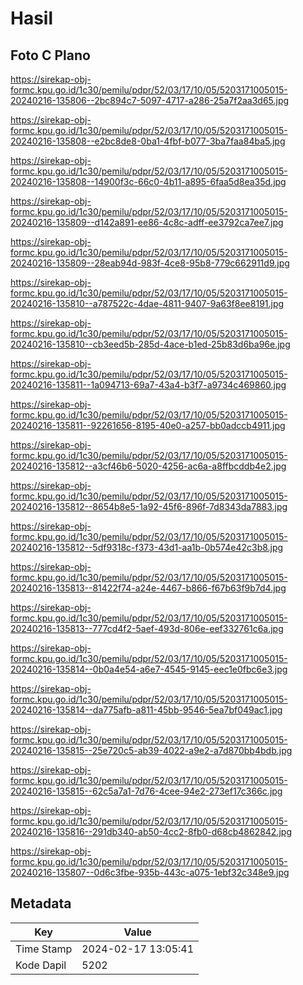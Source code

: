 # Hasil

## Foto C Plano

https://sirekap-obj-formc.kpu.go.id/1c30/pemilu/pdpr/52/03/17/10/05/5203171005015-20240216-135806--2bc894c7-5097-4717-a286-25a7f2aa3d65.jpg

https://sirekap-obj-formc.kpu.go.id/1c30/pemilu/pdpr/52/03/17/10/05/5203171005015-20240216-135808--e2bc8de8-0ba1-4fbf-b077-3ba7faa84ba5.jpg

https://sirekap-obj-formc.kpu.go.id/1c30/pemilu/pdpr/52/03/17/10/05/5203171005015-20240216-135808--14900f3c-66c0-4b11-a895-6faa5d8ea35d.jpg

https://sirekap-obj-formc.kpu.go.id/1c30/pemilu/pdpr/52/03/17/10/05/5203171005015-20240216-135809--d142a891-ee86-4c8c-adff-ee3792ca7ee7.jpg

https://sirekap-obj-formc.kpu.go.id/1c30/pemilu/pdpr/52/03/17/10/05/5203171005015-20240216-135809--28eab94d-983f-4ce8-95b8-779c662911d9.jpg

https://sirekap-obj-formc.kpu.go.id/1c30/pemilu/pdpr/52/03/17/10/05/5203171005015-20240216-135810--a787522c-4dae-4811-9407-9a63f8ee8191.jpg

https://sirekap-obj-formc.kpu.go.id/1c30/pemilu/pdpr/52/03/17/10/05/5203171005015-20240216-135810--cb3eed5b-285d-4ace-b1ed-25b83d6ba96e.jpg

https://sirekap-obj-formc.kpu.go.id/1c30/pemilu/pdpr/52/03/17/10/05/5203171005015-20240216-135811--1a094713-69a7-43a4-b3f7-a9734c469860.jpg

https://sirekap-obj-formc.kpu.go.id/1c30/pemilu/pdpr/52/03/17/10/05/5203171005015-20240216-135811--92261656-8195-40e0-a257-bb0adccb4911.jpg

https://sirekap-obj-formc.kpu.go.id/1c30/pemilu/pdpr/52/03/17/10/05/5203171005015-20240216-135812--a3cf46b6-5020-4256-ac6a-a8ffbcddb4e2.jpg

https://sirekap-obj-formc.kpu.go.id/1c30/pemilu/pdpr/52/03/17/10/05/5203171005015-20240216-135812--8654b8e5-1a92-45f6-896f-7d8343da7883.jpg

https://sirekap-obj-formc.kpu.go.id/1c30/pemilu/pdpr/52/03/17/10/05/5203171005015-20240216-135812--5df9318c-f373-43d1-aa1b-0b574e42c3b8.jpg

https://sirekap-obj-formc.kpu.go.id/1c30/pemilu/pdpr/52/03/17/10/05/5203171005015-20240216-135813--81422f74-a24e-4467-b866-f67b63f9b7d4.jpg

https://sirekap-obj-formc.kpu.go.id/1c30/pemilu/pdpr/52/03/17/10/05/5203171005015-20240216-135813--777cd4f2-5aef-493d-806e-eef332761c6a.jpg

https://sirekap-obj-formc.kpu.go.id/1c30/pemilu/pdpr/52/03/17/10/05/5203171005015-20240216-135814--0b0a4e54-a6e7-4545-9145-eec1e0fbc6e3.jpg

https://sirekap-obj-formc.kpu.go.id/1c30/pemilu/pdpr/52/03/17/10/05/5203171005015-20240216-135814--da775afb-a811-45bb-9546-5ea7bf049ac1.jpg

https://sirekap-obj-formc.kpu.go.id/1c30/pemilu/pdpr/52/03/17/10/05/5203171005015-20240216-135815--25e720c5-ab39-4022-a9e2-a7d870bb4bdb.jpg

https://sirekap-obj-formc.kpu.go.id/1c30/pemilu/pdpr/52/03/17/10/05/5203171005015-20240216-135815--62c5a7a1-7d76-4cee-94e2-273ef17c366c.jpg

https://sirekap-obj-formc.kpu.go.id/1c30/pemilu/pdpr/52/03/17/10/05/5203171005015-20240216-135816--291db340-ab50-4cc2-8fb0-d68cb4862842.jpg

https://sirekap-obj-formc.kpu.go.id/1c30/pemilu/pdpr/52/03/17/10/05/5203171005015-20240216-135807--0d6c3fbe-935b-443c-a075-1ebf32c348e9.jpg


## Metadata

| Key        | Value               |
| ---------- | ------------------- |
| Time Stamp | 2024-02-17 13:05:41 |
| Kode Dapil | 5202                |



